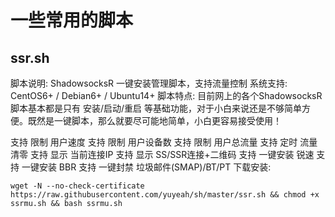 # 一些常用的脚本
## ssr.sh
脚本说明: ShadowsocksR 一键安装管理脚本，支持流量控制
系统支持: CentOS6+ / Debian6+ / Ubuntu14+
脚本特点:
目前网上的各个ShadowsocksR脚本基本都是只有 安装/启动/重启 等基础功能，对于小白来说还是不够简单方便。既然是一键脚本，那么就要尽可能地简单，小白更容易接受使用！

支持 限制 用户速度
支持 限制 用户设备数
支持 限制 用户总流量
支持 定时 流量清零
支持 显示 当前连接IP
支持 显示 SS/SSR连接+二维码
支持 一键安装 锐速
支持 一键安装 BBR
支持 一键封禁 垃圾邮件(SMAP)/BT/PT
下载安装:
```
wget -N --no-check-certificate https://raw.githubusercontent.com/yuyeah/sh/master/ssr.sh && chmod +x ssrmu.sh && bash ssrmu.sh
```
